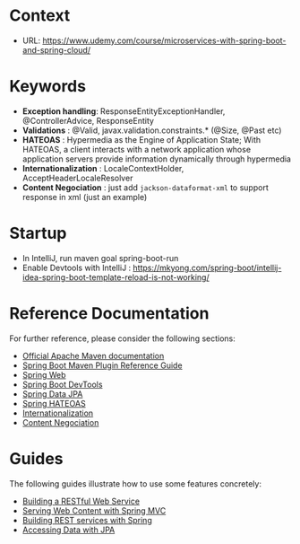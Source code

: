 # Context
* URL: https://www.udemy.com/course/microservices-with-spring-boot-and-spring-cloud/

# Keywords
* **Exception handling**: ResponseEntityExceptionHandler, @ControllerAdvice, ResponseEntity
* **Validations** : @Valid, javax.validation.constraints.* (@Size, @Past etc)
* **HATEOAS** : Hypermedia as the Engine of Application State; With HATEOAS, a client interacts with a network application whose application servers provide information dynamically through hypermedia
* **Internationalization** : LocaleContextHolder, AcceptHeaderLocaleResolver
* **Content Negociation** : just add `jackson-dataformat-xml` to support response in xml (just an example)

# Startup
* In IntelliJ, run maven goal spring-boot-run
* Enable Devtools with IntelliJ : https://mkyong.com/spring-boot/intellij-idea-spring-boot-template-reload-is-not-working/
 
# Reference Documentation
For further reference, please consider the following sections:

* [Official Apache Maven documentation](https://maven.apache.org/guides/index.html)
* [Spring Boot Maven Plugin Reference Guide](https://docs.spring.io/spring-boot/docs/2.2.6.RELEASE/maven-plugin/)
* [Spring Web](https://docs.spring.io/spring-boot/docs/2.2.6.RELEASE/reference/htmlsingle/#boot-features-developing-web-applications)
* [Spring Boot DevTools](https://docs.spring.io/spring-boot/docs/2.2.6.RELEASE/reference/htmlsingle/#using-boot-devtools)
* [Spring Data JPA](https://docs.spring.io/spring-boot/docs/2.2.6.RELEASE/reference/htmlsingle/#boot-features-jpa-and-spring-data)
* [Spring HATEOAS](https://docs.spring.io/spring-hateoas/docs/current/reference/html/#fundamentals.obtaining-links.builder.methods)
* [Internationalization](https://docs.spring.io/spring-boot/docs/2.2.6.RELEASE/reference/htmlsingle/#boot-features-internationalization)
* [Content Negociation](https://docs.spring.io/spring-boot/docs/2.2.6.RELEASE/reference/htmlsingle/#howto-write-an-xml-rest-service)

# Guides
The following guides illustrate how to use some features concretely:

* [Building a RESTful Web Service](https://spring.io/guides/gs/rest-service/)
* [Serving Web Content with Spring MVC](https://spring.io/guides/gs/serving-web-content/)
* [Building REST services with Spring](https://spring.io/guides/tutorials/bookmarks/)
* [Accessing Data with JPA](https://spring.io/guides/gs/accessing-data-jpa/)

